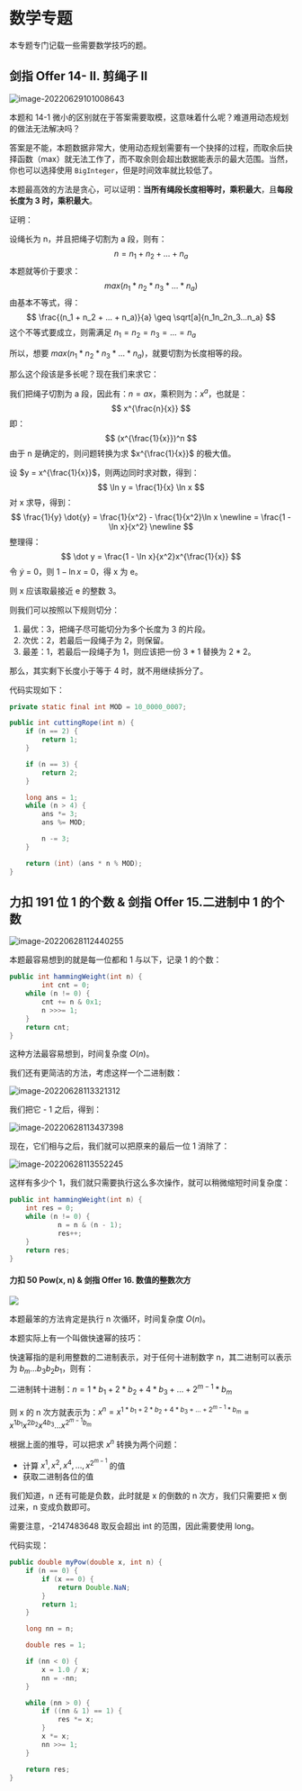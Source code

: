 # 数学专题

本专题专门记载一些需要数学技巧的题。

## 剑指 Offer 14- II. 剪绳子 II

![image-20220629101008643](https://fastly.jsdelivr.net/gh/Faraway002/typora/images/image-20220629101008643.png)

本题和 14-1 微小的区别就在于答案需要取模，这意味着什么呢？难道用动态规划的做法无法解决吗？

答案是不能，本题数据非常大，使用动态规划需要有一个抉择的过程，而取余后抉择函数（max）就无法工作了，而不取余则会超出数据能表示的最大范围。当然，你也可以选择使用 `BigInteger`，但是时间效率就比较低了。

本题最高效的方法是贪心，可以证明：**当所有绳段长度相等时，乘积最大**，且**每段长度为 3 时，乘积最大**。

证明：

设绳长为 n，并且把绳子切割为 a 段，则有：
$$
n = n_1 + n_2 + ... + n_a
$$
本题就等价于要求：
$$
max(n_1 * n_2 * n_3 * ... * n_a)
$$
由基本不等式，得：
$$
\frac{(n_1 + n_2 + ... + n_a)}{a} \geq \sqrt[a]{n_1n_2n_3...n_a}
$$
这个不等式要成立，则需满足 $n_1 = n_2 = n_3 = ... = n_a$

所以，想要 $max(n_1 * n_2 * n_3 * ... * n_a)$，就要切割为长度相等的段。

那么这个段该是多长呢？现在我们来求它：

我们把绳子切割为 a 段，因此有：$n = ax$，乘积则为：$x^a$，也就是：
$$
x^{\frac{n}{x}}
$$
即：
$$
(x^{\frac{1}{x}})^n
$$
由于 n 是确定的，则问题转换为求 $x^{\frac{1}{x}}$ 的极大值。

设 $y = x^{\frac{1}{x}}$，则两边同时求对数，得到：
$$
\ln y = \frac{1}{x} \ln x
$$
对 x 求导，得到：
$$
\frac{1}{y} \dot{y} = \frac{1}{x^2} - \frac{1}{x^2}\ln x \newline
= \frac{1 - \ln x}{x^2} \newline
$$
整理得：
$$
\dot y = \frac{1 - \ln x}{x^2}x^{\frac{1}{x}}
$$
令 $\dot y$ = 0，则 $1 - \ln x$ = 0，得 x 为 e。

则 x 应该取最接近 e 的整数 3。

则我们可以按照以下规则切分：

1. 最优：3，把绳子尽可能切分为多个长度为 3 的片段。
2. 次优：2，若最后一段绳子为 2，则保留。
3. 最差：1，若最后一段绳子为 1，则应该把一份 3 * 1 替换为 2 * 2。

那么，其实剩下长度小于等于 4 时，就不用继续拆分了。

代码实现如下：

```java
private static final int MOD = 10_0000_0007;

public int cuttingRope(int n) {
    if (n == 2) {
        return 1;
    }

    if (n == 3) {
        return 2;
    }

    long ans = 1;
    while (n > 4) {
        ans *= 3;
        ans %= MOD;

        n -= 3;
    }

    return (int) (ans * n % MOD);
}
```

## 力扣 191 位 1 的个数 & 剑指 Offer 15.二进制中 1 的个数

![image-20220628112440255](https://fastly.jsdelivr.net/gh/Faraway002/typora/images/image-20220628112440255.png)

本题最容易想到的就是每一位都和 1 与以下，记录 1 的个数：

```java
public int hammingWeight(int n) {
		int cnt = 0;
    while (n != 0) {
      	cnt += n & 0x1;
        n >>>= 1;
    }
    return cnt;
}
```

这种方法最容易想到，时间复杂度 $O(n)$。

我们还有更简洁的方法，考虑这样一个二进制数：

![image-20220628113321312](https://fastly.jsdelivr.net/gh/Faraway002/typora/images/image-20220628113321312.png)

我们把它 - 1 之后，得到：

![image-20220628113437398](https://fastly.jsdelivr.net/gh/Faraway002/typora/images/image-20220628113437398.png)

现在，它们相与之后，我们就可以把原来的最后一位 1 消除了：

![image-20220628113552245](https://fastly.jsdelivr.net/gh/Faraway002/typora/images/image-20220628113552245.png)

这样有多少个 1，我们就只需要执行这么多次操作，就可以稍微缩短时间复杂度：

```java
public int hammingWeight(int n) {
  	int res = 0;
  	while (n != 0) {
    		n = n & (n - 1);
    		res++;
  	}
  	return res;
}
```

#### 力扣 50 Pow(x, n) & 剑指 Offer 16. 数值的整数次方

![](https://fastly.jsdelivr.net/gh/Faraway002/typora/images/image-20220628113850732.png)

本题最笨的方法肯定是执行 n 次循环，时间复杂度 $O(n)$。

本题实际上有一个叫做快速幂的技巧：

快速幂指的是利用整数的二进制表示，对于任何十进制数字 n，其二进制可以表示为 $b_m...b_3b_2b_1$，则有：

二进制转十进制：$n = 1 * b_1 + 2 * b_2 + 4 * b_3 + ... + 2^{m-1} * b_m$

则 x 的 n 次方就表示为：$x^n = x^{1 * b_1 + 2 * b_2 + 4 * b_3 + ... + 2^{m-1} * b_m} = x^{1b_1}x^{2b_2}x^{4b_3}...x^{2^{m-1}b_m}$

根据上面的推导，可以把求 $x^n$ 转换为两个问题：

* 计算 $x^1, x^2, x^4, ..., x^{2^{m-1}}$ 的值
* 获取二进制各位的值

我们知道，n 还有可能是负数，此时就是 x 的倒数的 n 次方，我们只需要把 x 倒过来，n 变成负数即可。

需要注意，-2147483648 取反会超出 int 的范围，因此需要使用 long。

代码实现：

```java
public double myPow(double x, int n) {
    if (n == 0) {
        if (x == 0) {
            return Double.NaN;
        }
        return 1;
    }

    long nn = n;

    double res = 1;

    if (nn < 0) {
        x = 1.0 / x;
        nn = -nn;
    }

    while (nn > 0) {
        if ((nn & 1) == 1) {
            res *= x;
        }
        x *= x;
        nn >>= 1;
    }

    return res;
}
```



